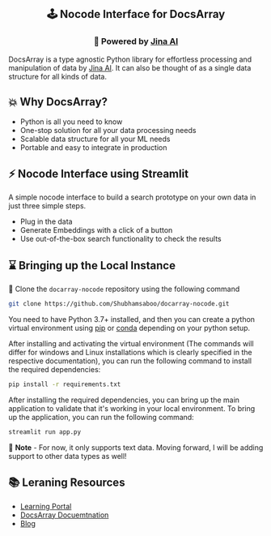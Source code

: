 <h2 align="center"> 🕹️ Nocode Interface for DocsArray </h2>

<h3 align="center">🧠 Powered by <ins>Jina AI</ins><sup><a  href="https://jina.ai/"></a></sup> </h3>

DocsArray is a type agnostic Python library for effortless processing and manipulation of data by [Jina AI](https://jina.ai/). It can also be thought of as a single data structure for all kinds of data.

## 💥 Why DocsArray? 

- Python is all you need to know
- One-stop solution for all your data processing needs
- Scalable data structure for all your ML needs
- Portable and easy to integrate in production

## ⚡ Nocode Interface using Streamlit
A simple nocode interface to build a search prototype on your own data in just three simple steps.

- Plug in the data 
- Generate Embeddings with a click of a button
- Use out-of-the-box search functionality to check the results

## ⌛ Bringing up the Local Instance

🍴 Clone the `docarray-nocode` repository using the following command

```bash
git clone https://github.com/Shubhamsaboo/docarray-nocode.git
```

You need to have Python 3.7+ installed, and then you can create a python virtual environment using [pip](https://packaging.python.org/guides/installing-using-pip-and-virtual-environments/) or [conda](https://conda.io/projects/conda/en/latest/user-guide/tasks/manage-environments.html#activating-an-environment) depending on your python setup. 

After installing and activating the virtual environment (The commands will differ for windows and Linux installations which is clearly specified in the respective documentation), you can run the following command to install the required dependencies:

```bash
pip install -r requirements.txt
```

After installing the required dependencies, you can bring up the main application to validate that it's working in your local environment. To bring up the application, you can run the following command:

```bash
streamlit run app.py
```

🏁 **Note** - For now, it only supports text data. Moving forward, I will be adding support to other data types as well!

## 📚 Leraning Resources 
- [Learning Portal](https://learn.jina.ai/) 
- [DocsArray Docuemtnation](https://docarray.jina.ai/) 
- [Blog](https://jina.ai/blog/2022-01-13_DocArray/) 